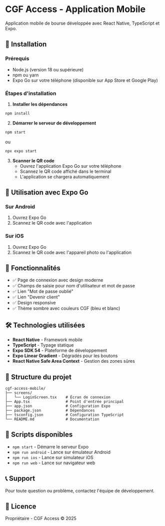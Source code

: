 # CGF Access - Application Mobile

Application mobile de bourse développée avec React Native, TypeScript et Expo.

## 🚀 Installation

### Prérequis
- Node.js (version 18 ou supérieure)
- npm ou yarn
- Expo Go sur votre téléphone (disponible sur App Store et Google Play)

### Étapes d'installation

1. **Installer les dépendances**
```bash
npm install
```

2. **Démarrer le serveur de développement**
```bash
npm start
```
ou
```bash
npx expo start
```

3. **Scanner le QR code**
   - Ouvrez l'application Expo Go sur votre téléphone
   - Scannez le QR code affiché dans le terminal
   - L'application se chargera automatiquement

## 📱 Utilisation avec Expo Go

### Sur Android
1. Ouvrez Expo Go
2. Scannez le QR code avec l'application

### Sur iOS
1. Ouvrez Expo Go
2. Scannez le QR code avec l'appareil photo ou l'application

## 🎨 Fonctionnalités

- ✅ Page de connexion avec design moderne
- ✅ Champs de saisie pour nom d'utilisateur et mot de passe
- ✅ Lien "Mot de passe oublié"
- ✅ Lien "Devenir client"
- ✅ Design responsive
- ✅ Thème sombre avec couleurs CGF (bleu et blanc)

## 🛠️ Technologies utilisées

- **React Native** - Framework mobile
- **TypeScript** - Typage statique
- **Expo SDK 54** - Plateforme de développement
- **Expo Linear Gradient** - Dégradés pour les boutons
- **React Native Safe Area Context** - Gestion des zones sûres

## 📝 Structure du projet

```
cgf-access-mobile/
├── screens/
│   └── LoginScreen.tsx    # Écran de connexion
├── App.tsx                # Point d'entrée principal
├── app.json               # Configuration Expo
├── package.json           # Dépendances
├── tsconfig.json          # Configuration TypeScript
└── README.md              # Documentation
```

## 🔧 Scripts disponibles

- `npm start` - Démarre le serveur Expo
- `npm run android` - Lance sur émulateur Android
- `npm run ios` - Lance sur simulateur iOS
- `npm run web` - Lance sur navigateur web

## 📞 Support

Pour toute question ou problème, contactez l'équipe de développement.

## 📄 Licence

Propriétaire - CGF Access © 2025

